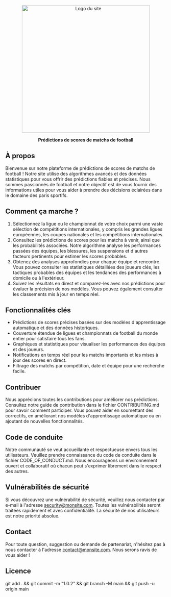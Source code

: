 <p align="center"><img src="https://media.cdnandroid.com/item_images/1054094/imagen-football-predictions-0ori.jpg" width="400" alt="Logo du site"></p>

<p align="center">
    <b>Prédictions de scores de matchs de football</b>
</p>

## À propos

Bienvenue sur notre plateforme de prédictions de scores de matchs de football ! Notre site utilise des algorithmes avancés et des données statistiques pour vous offrir des prédictions fiables et précises. Nous sommes passionnés de football et notre objectif est de vous fournir des informations utiles pour vous aider à prendre des décisions éclairées dans le domaine des paris sportifs.

## Comment ça marche ?

1. Sélectionnez la ligue ou le championnat de votre choix parmi une vaste sélection de compétitions internationales, y compris les grandes ligues européennes, les coupes nationales et les compétitions internationales.
2. Consultez les prédictions de scores pour les matchs à venir, ainsi que les probabilités associées. Notre algorithme analyse les performances passées des équipes, les blessures, les suspensions et d'autres facteurs pertinents pour estimer les scores probables.
3. Obtenez des analyses approfondies pour chaque équipe et rencontre. Vous pouvez consulter les statistiques détaillées des joueurs clés, les tactiques probables des équipes et les tendances des performances à domicile ou à l'extérieur.
4. Suivez les résultats en direct et comparez-les avec nos prédictions pour évaluer la précision de nos modèles. Vous pouvez également consulter les classements mis à jour en temps réel.

## Fonctionnalités clés

- Prédictions de scores précises basées sur des modèles d'apprentissage automatique et des données historiques.
- Couverture étendue de ligues et championnats de football du monde entier pour satisfaire tous les fans.
- Graphiques et statistiques pour visualiser les performances des équipes et des joueurs.
- Notifications en temps réel pour les matchs importants et les mises à jour des scores en direct.
- Filtrage des matchs par compétition, date et équipe pour une recherche facile.

## Contribuer

Nous apprécions toutes les contributions pour améliorer nos prédictions. Consultez notre guide de contribution dans le fichier CONTRIBUTING.md pour savoir comment participer. Vous pouvez aider en soumettant des correctifs, en améliorant nos modèles d'apprentissage automatique ou en ajoutant de nouvelles fonctionnalités.

## Code de conduite

Notre communauté se veut accueillante et respectueuse envers tous les utilisateurs. Veuillez prendre connaissance du code de conduite dans le fichier CODE_OF_CONDUCT.md. Nous encourageons un environnement ouvert et collaboratif où chacun peut s'exprimer librement dans le respect des autres.

## Vulnérabilités de sécurité

Si vous découvrez une vulnérabilité de sécurité, veuillez nous contacter par e-mail à l'adresse [security@monsite.com](mailto:security@monsite.com). Toutes les vulnérabilités seront traitées rapidement et avec confidentialité. La sécurité de nos utilisateurs est notre priorité absolue.

## Contact

Pour toute question, suggestion ou demande de partenariat, n'hésitez pas à nous contacter à l'adresse [contact@monsite.com](mailto:contact@monsite.com). Nous serons ravis de vous aider !

## Licence

git add . && git commit -m "1.0.2" && git branch -M main && git push -u origin main
